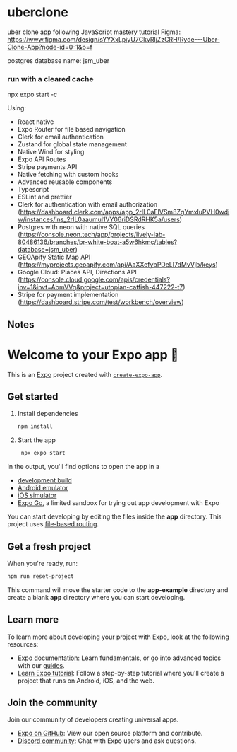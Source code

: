 # uberclone
uber clone app following JavaScript mastery tutorial
Figma: https://www.figma.com/design/sYYXxLpiyU7CkvRljZzCRH/Ryde---Uber-Clone-App?node-id=0-1&p=f

postgres database name: jsm_uber

### run with a cleared cache
npx expo start -c

Using: <br>
- React native
- Expo Router for file based navigation 
- Clerk for email authentication
- Zustand for global state management
- Native Wind for styling
- Expo API Routes
- Stripe payments API
- Native fetching with custom hooks
- Advanced reusable components
- Typescript
- ESLint and prettier
- Clerk for authentication with email authorization (https://dashboard.clerk.com/apps/app_2rIL0aFlVSm8ZgYmxIuPVH0wdiw/instances/ins_2rIL0aaumul1VY06riDSRdRHK5a/users)
- Postgres with neon with native SQL queries (https://console.neon.tech/app/projects/lively-lab-80486136/branches/br-white-boat-a5w6hkmc/tables?database=jsm_uber)
- GEOApify Static Map API (https://myprojects.geoapify.com/api/AaXXefybPDeLI7dMvVjb/keys)
- Google Cloud: Places API, Directions API (https://console.cloud.google.com/apis/credentials?inv=1&invt=AbmVVg&project=utopian-catfish-447222-t7)
- Stripe for payment implementation (https://dashboard.stripe.com/test/workbench/overview)

## Notes


# Welcome to your Expo app 👋

This is an [Expo](https://expo.dev) project created with [`create-expo-app`](https://www.npmjs.com/package/create-expo-app).

## Get started

1. Install dependencies

   ```bash
   npm install
   ```

2. Start the app

   ```bash
    npx expo start
   ```

In the output, you'll find options to open the app in a

- [development build](https://docs.expo.dev/develop/development-builds/introduction/)
- [Android emulator](https://docs.expo.dev/workflow/android-studio-emulator/)
- [iOS simulator](https://docs.expo.dev/workflow/ios-simulator/)
- [Expo Go](https://expo.dev/go), a limited sandbox for trying out app development with Expo

You can start developing by editing the files inside the **app** directory. This project uses [file-based routing](https://docs.expo.dev/router/introduction).

## Get a fresh project

When you're ready, run:

```bash
npm run reset-project
```

This command will move the starter code to the **app-example** directory and create a blank **app** directory where you can start developing.

## Learn more

To learn more about developing your project with Expo, look at the following resources:

- [Expo documentation](https://docs.expo.dev/): Learn fundamentals, or go into advanced topics with our [guides](https://docs.expo.dev/guides).
- [Learn Expo tutorial](https://docs.expo.dev/tutorial/introduction/): Follow a step-by-step tutorial where you'll create a project that runs on Android, iOS, and the web.

## Join the community

Join our community of developers creating universal apps.

- [Expo on GitHub](https://github.com/expo/expo): View our open source platform and contribute.
- [Discord community](https://chat.expo.dev): Chat with Expo users and ask questions.

